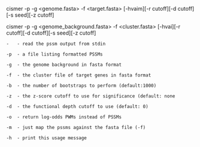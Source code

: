 cismer -p <pssms> -g <genome.fasta> -f <target.fasta> [-hvaim][-r cutoff][-d cutoff][-s seed][-z cutoff]

cismer -p <pssms> -g <genome_background.fasta> -f <cluster.fasta> [-hvai][-r cutoff][-d cutoff][-s seed][-z cutoff]

	-	- read the pssm output from stdin

	-p	- a file listing formatted PSSMs

	-g	- the genome background in fasta format

	-f	- the cluster file of target genes in fasta format

	-b	- the number of bootstraps to perform (default:1000)

	-z	- the z-score cutoff to use for significance (default: none

	-d	- the functional depth cutoff to use (default: 0)

	-o	- return log-odds PWMs instead of PSSMs

	-m	- just map the pssms against the fasta file (-f)

	-h	- print this usage message
